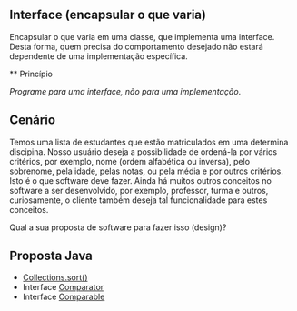 ## Interface (encapsular o que varia)

Encapsular o que varia em uma classe, que implementa uma interface.
Desta forma, quem precisa do comportamento desejado não estará
dependente de uma implementação específica.

** Princípio

_Programe para uma interface, não para uma implementação_.

## Cenário

Temos uma lista de estudantes que estão matriculados em uma determina
discipina. Nosso usuário deseja a possibilidade de ordená-la por 
vários critérios, por exemplo, nome (ordem alfabética ou inversa), pelo sobrenome, pela idade, 
pelas notas, ou pela média e por outros critérios. Isto é o que software
deve fazer. Ainda há muitos outros conceitos no software a ser desenvolvido, por 
exemplo, professor, turma e outros, curiosamente, o cliente também deseja tal funcionalidade
para estes conceitos. 

Qual a sua proposta de software para fazer isso (design)?


## Proposta Java

- [Collections.sort()](https://docs.oracle.com/en/java/javase/21/docs/api/java.base/java/util/Collections.html#sort(java.util.List))
- Interface [Comparator](https://docs.oracle.com/en/java/javase/21/docs/api/java.base/java/util/Comparator.html)
- Interface [Comparable](https://docs.oracle.com/en/java/javase/21/docs/api/java.base/java/lang/Comparable.html)

